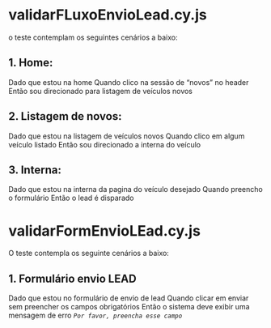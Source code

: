 # validarFLuxoEnvioLead.cy.js

o teste contemplam os seguintes cenários a baixo:

## 1. Home:

Dado que estou na home
Quando clico na sessão de “novos” no header
Então sou direcionado para listagem de veículos novos

## 2. Listagem de novos:

Dado que estou na listagem de veículos novos
Quando clico em algum veículo listado
Então sou direcionado a interna do veículo

## 3. Interna:

Dado que estou na interna da pagina do veículo desejado
Quando preencho o formulário
Então o lead é disparado

# validarFormEnvioLEad.cy.js

O teste contempla os seguinte cenários a baixo:

## 1. Formulário envio LEAD

Dado que estou no formulário de envio de lead
Quando clicar em enviar sem preencher os campos obrigatórios
Então o sistema deve exibir uma mensagem de erro
_`Por favor, preencha esse campo`_
